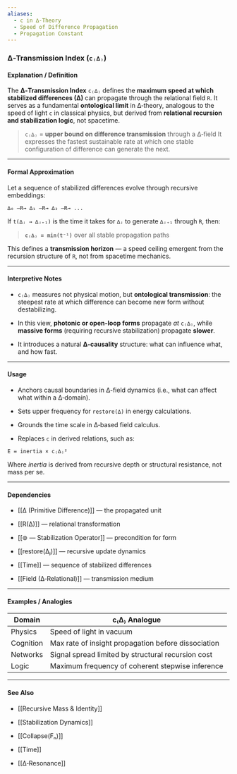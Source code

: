```yaml
---
aliases:
  - c in ∆‑Theory
  - Speed of Difference Propagation
  - Propagation Constant
---
```



### ∆‑Transmission Index (`c₍∆₎`)

#### Explanation / Definition

The **∆‑Transmission Index** `c₍∆₎` defines the **maximum speed at which stabilized differences (∆)** can propagate through the relational field `R`. It serves as a fundamental **ontological limit** in ∆‑theory, analogous to the speed of light `c` in classical physics, but derived from **relational recursion and stabilization logic**, not spacetime.

> `c₍∆₎` = **upper bound on difference transmission** through a ∆‑field It expresses the fastest sustainable rate at which one stable configuration of difference can generate the next.

---

#### Formal Approximation

Let a sequence of stabilized differences evolve through recursive embeddings:

```
∆₀ —R→ ∆₁ —R→ ∆₂ —R→ ...
```

If `t(∆ⱼ → ∆ⱼ₊₁)` is the time it takes for `∆ⱼ` to generate `∆ⱼ₊₁` through `R`, then:

> **`c₍∆₎ = min(t⁻¹)`** over all stable propagation paths

This defines a **transmission horizon** — a speed ceiling emergent from the recursion structure of `R`, not from spacetime mechanics.

---

#### Interpretive Notes

- `c₍∆₎` measures not physical motion, but **ontological transmission**: the steepest rate at which difference can become new form without destabilizing.
    
- In this view, **photonic or open-loop forms** propagate _at_ `c₍∆₎`, while **massive forms** (requiring recursive stabilization) propagate **slower**.
    
- It introduces a natural **∆-causality** structure: what can influence what, and how fast.
    

---

#### Usage

- Anchors causal boundaries in ∆-field dynamics (i.e., what can affect what within a ∆‑domain).
    
- Sets upper frequency for `restore(∆)` in energy calculations.
    
- Grounds the time scale in ∆‑based field calculus.
    
- Replaces `c` in derived relations, such as:
    

```
E = inertia × c₍∆₎²
```

Where _inertia_ is derived from recursive depth or structural resistance, not mass per se.

---

#### Dependencies

- [[∆ (Primitive Difference)]] — the propagated unit
    
- [[R(∆)]] — relational transformation
    
- [[⊚ — Stabilization Operator]] — precondition for form
    
- [[restore(∆ⱼ)]] — recursive update dynamics
    
- [[Time]] — sequence of stabilized differences
    
- [[Field (∆‑Relational)]] — transmission medium
    

---

#### Examples / Analogies

|Domain|c₍∆₎ Analogue|
|---|---|
|Physics|Speed of light in vacuum|
|Cognition|Max rate of insight propagation before dissociation|
|Networks|Signal spread limited by structural recursion cost|
|Logic|Maximum frequency of coherent stepwise inference|

---

#### See Also

- [[Recursive Mass & Identity]]
    
- [[Stabilization Dynamics]]
    
- [[Collapse(Fₙ)]]
    
- [[Time]]
    
- [[∆‑Resonance]]
